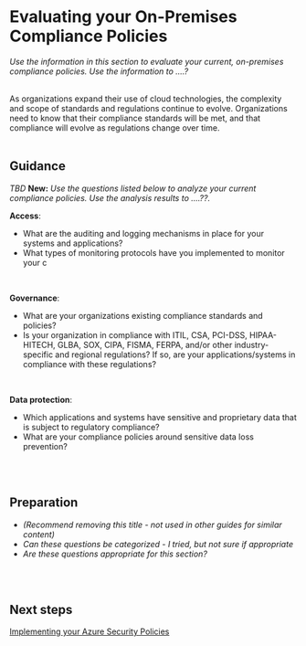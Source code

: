 # Evaluating your On-Premises Compliance Policies
*Use the information in this section to evaluate your current, on-premises compliance policies. Use the information to ....?*
<br />
<br />

As organizations expand their use of cloud technologies, the complexity and scope of standards and regulations continue to evolve. Organizations need to know that their compliance standards will be met, and that compliance will evolve as regulations change over time. 
<br />
<br />

## Guidance 
*TBD*
**New:** *Use the questions listed below to analyze your current compliance policies. Use the analysis results to ....??.*

**Access**:
- What are the auditing and logging mechanisms in place for your systems and applications? 
- What types of monitoring protocols have you implemented to monitor your c 
<br />

**Governance**:
- What are your organizations existing compliance standards and policies? 
- Is your organization in compliance with ITIL, CSA, PCI-DSS, HIPAA-HITECH, GLBA, SOX, CIPA, FISMA, FERPA, and/or other industry-specific and regional regulations? If so, are your applications/systems in compliance with these regulations? 
<br />

**Data protection**:
- Which applications and systems have sensitive and proprietary data that is subject to regulatory compliance? 
- What are your compliance policies around sensitive data loss prevention? 
<br />
<br />

## Preparation 
- *(Recommend removing this title - not used in other guides for similar content)*
- *Can these questions be categorized - I tried, but not sure if appropriate*
- *Are these questions appropriate for this section?*
<br />
<br />

## Next steps
[Implementing your Azure Security Policies](2.0-Implementing-your-Azure-Security-Policies.md)
